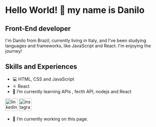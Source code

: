 # Hello World! 👋 my name is Danilo

## Front-End developer

I'm Danilo from Brazil, currently living in Italy, and I've been studying languages and frameworks, like JavaScript and React. I'm enjoying the journey!

## Skills and Experiences

- :computer:  HTML, CSS and JavaScript
- ⚛️ React 
- 🌱 I’m currently learning APIs , fecth API, nodejs and React 


[<img src='https://cdn.jsdelivr.net/npm/simple-icons@3.0.1/icons/linkedin.svg' alt='linkedin' height='40'>](https://www.linkedin.com/in/https://www.linkedin.com/in/danilo-rua-28599b28//)  [<img src='https://cdn.jsdelivr.net/npm/simple-icons@3.0.1/icons/instagram.svg' alt='instagram' height='40'>](https://www.instagram.com/https://www.instagram.com/danilo.rua//)  

- 🔭 I’m currently working on this page. 
